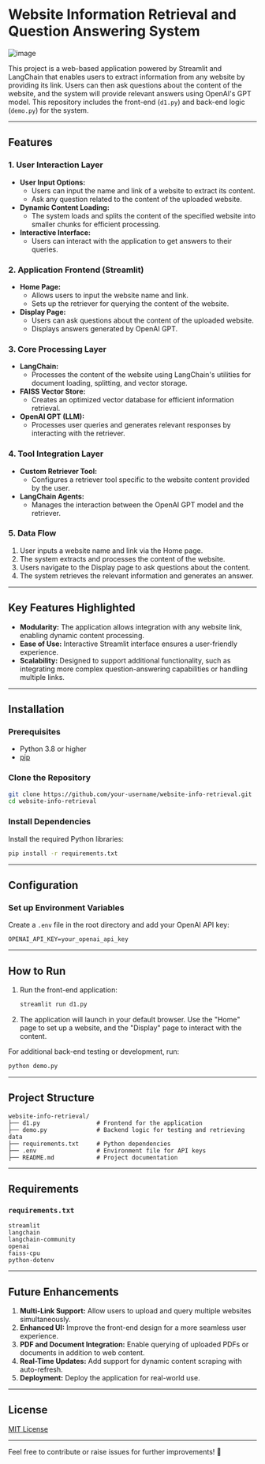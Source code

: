 # Website Information Retrieval and Question Answering System

![image](https://github.com/user-attachments/assets/90c4e679-e223-4012-8aa2-f467b465ed06)

This project is a web-based application powered by Streamlit and LangChain that enables users to extract information from any website by providing its link. Users can then ask questions about the content of the website, and the system will provide relevant answers using OpenAI's GPT model. This repository includes the front-end (`d1.py`) and back-end logic (`demo.py`) for the system.

---

## Features

### **1. User Interaction Layer**
- **User Input Options:**
  - Users can input the name and link of a website to extract its content.
  - Ask any question related to the content of the uploaded website.
- **Dynamic Content Loading:**
  - The system loads and splits the content of the specified website into smaller chunks for efficient processing.
- **Interactive Interface:**
  - Users can interact with the application to get answers to their queries.

### **2. Application Frontend (Streamlit)**
- **Home Page:**
  - Allows users to input the website name and link.
  - Sets up the retriever for querying the content of the website.
- **Display Page:**
  - Users can ask questions about the content of the uploaded website.
  - Displays answers generated by OpenAI GPT.

### **3. Core Processing Layer**
- **LangChain:**
  - Processes the content of the website using LangChain's utilities for document loading, splitting, and vector storage.
- **FAISS Vector Store:**
  - Creates an optimized vector database for efficient information retrieval.
- **OpenAI GPT (LLM):**
  - Processes user queries and generates relevant responses by interacting with the retriever.

### **4. Tool Integration Layer**
- **Custom Retriever Tool:**
  - Configures a retriever tool specific to the website content provided by the user.
- **LangChain Agents:**
  - Manages the interaction between the OpenAI GPT model and the retriever.

### **5. Data Flow**
1. User inputs a website name and link via the Home page.
2. The system extracts and processes the content of the website.
3. Users navigate to the Display page to ask questions about the content.
4. The system retrieves the relevant information and generates an answer.

---

## Key Features Highlighted
- **Modularity:** The application allows integration with any website link, enabling dynamic content processing.
- **Ease of Use:** Interactive Streamlit interface ensures a user-friendly experience.
- **Scalability:** Designed to support additional functionality, such as integrating more complex question-answering capabilities or handling multiple links.

---

## Installation

### Prerequisites
- Python 3.8 or higher
- [pip](https://pip.pypa.io/en/stable/)

### Clone the Repository
```bash
git clone https://github.com/your-username/website-info-retrieval.git
cd website-info-retrieval
```

### Install Dependencies
Install the required Python libraries:
```bash
pip install -r requirements.txt
```

---

## Configuration

### Set up Environment Variables
Create a `.env` file in the root directory and add your OpenAI API key:
```
OPENAI_API_KEY=your_openai_api_key
```

---

## How to Run

1. Run the front-end application:
   ```bash
   streamlit run d1.py
   ```
2. The application will launch in your default browser. Use the "Home" page to set up a website, and the "Display" page to interact with the content.

For additional back-end testing or development, run:
```bash
python demo.py
```

---

## Project Structure

```
website-info-retrieval/
├── d1.py                # Frontend for the application
├── demo.py              # Backend logic for testing and retrieving data
├── requirements.txt     # Python dependencies
├── .env                 # Environment file for API keys
├── README.md            # Project documentation
```

---

## Requirements

### `requirements.txt`
```plaintext
streamlit
langchain
langchain-community
openai
faiss-cpu
python-dotenv
```

---

## Future Enhancements

1. **Multi-Link Support:** Allow users to upload and query multiple websites simultaneously.
2. **Enhanced UI:** Improve the front-end design for a more seamless user experience.
3. **PDF and Document Integration:** Enable querying of uploaded PDFs or documents in addition to web content.
4. **Real-Time Updates:** Add support for dynamic content scraping with auto-refresh.
5. **Deployment:** Deploy the application for real-world use.

---

## License
[MIT License](LICENSE)

---

Feel free to contribute or raise issues for further improvements! 🎉
